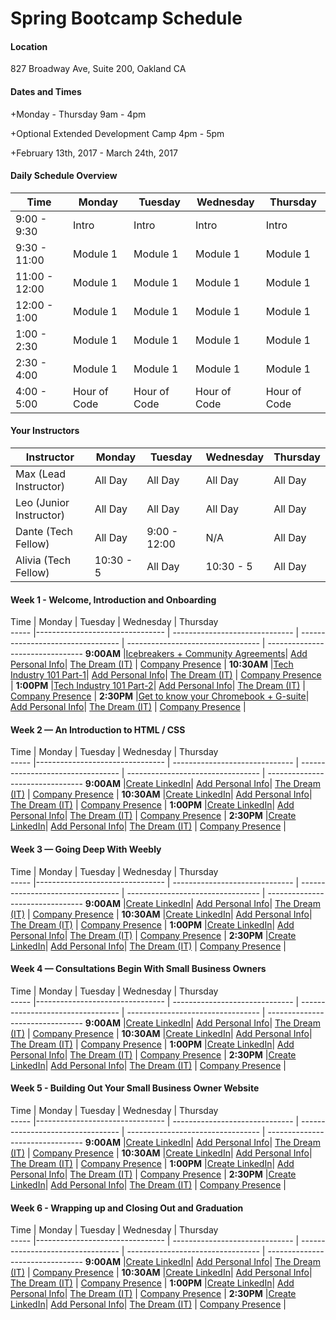# Spring Bootcamp Schedule

#### Location 
827 Broadway Ave, Suite 200, Oakland CA

#### Dates and Times

+Monday - Thursday 9am - 4pm

+Optional Extended Development Camp 4pm - 5pm

+February 13th, 2017 - March 24th, 2017

#### Daily Schedule Overview

Time        | Monday     | Tuesday      | Wednesday    | Thursday
----        | ---------- | -----        | ----         | ----
9:00 - 9:30 | Intro      | Intro        | Intro        | Intro
9:30 - 11:00 | Module 1   | Module 1     | Module 1     | Module 1
11:00 - 12:00 | Module 1   | Module 1     | Module 1     | Module 1
12:00 - 1:00 | Module 1   | Module 1     | Module 1     | Module 1
1:00 - 2:30 | Module 1   | Module 1     | Module 1     | Module 1
2:30 - 4:00 | Module 1   | Module 1     | Module 1     | Module 1
4:00 - 5:00 | Hour of Code | Hour of Code | Hour of Code | Hour of Code

#### Your Instructors

Instructor             | Monday     | Tuesday      | Wednesday    | Thursday
----                   | ---------- | -----        | ----         | ----
Max (Lead Instructor)  | All Day    | All Day      | All Day      | All Day 
Leo (Junior Instructor)| All Day    | All Day      | All Day      | All Day 
Dante (Tech Fellow)    | All Day    | 9:00 - 12:00 | N/A          | All Day
Alivia (Tech Fellow)   | 10:30 - 5  | All Day      |  10:30 - 5   | All Day

#### Week 1 - Welcome, Introduction and Onboarding
Time | Monday | Tuesday | Wednesday | Thursday                                    
----- |--------------------------------    | ------------------------------ | ---------------------------------  | ---------------------------------   | --------------------------------
**9:00AM** |[Icebreakers + Community Agreements][1-1A]| [Add Personal Info][1-1B]| [The Dream (IT)][1-1C] | [Company Presence][1-1D] | 
**10:30AM** |[Tech Industry 101 Part-1][1-2A]| [Add Personal Info][1-2B]| [The Dream (IT)][1-2C] | [Company Presence][1-2D] | 
**1:00PM** |[Tech Industry 101 Part-2][1-3A]| [Add Personal Info][1-3B]| [The Dream (IT)][1-3C] | [Company Presence][1-3D] | 
**2:30PM** |[Get to know your Chromebook + G-suite][1-4A]| [Add Personal Info][1-4B]| [The Dream (IT)][1-4C] | [Company Presence][1-4D] | 

[1-1A]: https://github.com/hack-the-hood/LinkedIn-workshop/blob/master/week1/module1.md
[1-1B]: https://github.com/hack-the-hood/LinkedIn-workshop/blob/master/week1/module2.md
[1-1C]: https://github.com/hack-the-hood/LinkedIn-workshop/blob/master/week1/module3.md 
[1-1D]: https://github.com/hack-the-hood/LinkedIn-workshop/blob/master/week1/module4.md

[1-2A]: https://github.com/hack-the-hood/LinkedIn-workshop/blob/master/week1/module1.md
[1-2B]: https://github.com/hack-the-hood/LinkedIn-workshop/blob/master/week1/module2.md
[1-2C]: https://github.com/hack-the-hood/LinkedIn-workshop/blob/master/week1/module3.md 
[1-2D]: https://github.com/hack-the-hood/LinkedIn-workshop/blob/master/week1/module4.md

[1-3A]: https://github.com/hack-the-hood/LinkedIn-workshop/blob/master/week1/module1.md
[1-3B]: https://github.com/hack-the-hood/LinkedIn-workshop/blob/master/week1/module2.md
[1-3C]: https://github.com/hack-the-hood/LinkedIn-workshop/blob/master/week1/module3.md 
[1-3D]: https://github.com/hack-the-hood/LinkedIn-workshop/blob/master/week1/module4.md

[1-4A]: https://github.com/hack-the-hood/LinkedIn-workshop/blob/master/week1/module1.md
[1-4B]: https://github.com/hack-the-hood/LinkedIn-workshop/blob/master/week1/module2.md
[1-4C]: https://github.com/hack-the-hood/LinkedIn-workshop/blob/master/week1/module3.md 
[1-4D]: https://github.com/hack-the-hood/LinkedIn-workshop/blob/master/week1/module4.md

#### Week 2 — An Introduction to HTML / CSS
Time | Monday | Tuesday | Wednesday | Thursday                                    
----- |--------------------------------    | ------------------------------ | ---------------------------------  | ---------------------------------   | --------------------------------
**9:00AM** |[Create LinkedIn][2-1A]| [Add Personal Info][2-1B]| [The Dream (IT)][2-1C] | [Company Presence][2-1D] | 
**10:30AM** |[Create LinkedIn][2-2A]| [Add Personal Info][2-2B]| [The Dream (IT)][2-2C] | [Company Presence][2-2D] | 
**1:00PM** |[Create LinkedIn][2-3A]| [Add Personal Info][2-3B]| [The Dream (IT)][2-3C] | [Company Presence][2-3D] | 
**2:30PM** |[Create LinkedIn][2-4A]| [Add Personal Info][2-4B]| [The Dream (IT)][2-4C] | [Company Presence][2-4D] | 

[2-1A]: https://github.com/hack-the-hood/LinkedIn-workshop/blob/master/week1/module1.md
[2-1B]: https://github.com/hack-the-hood/LinkedIn-workshop/blob/master/week1/module2.md
[2-1C]: https://github.com/hack-the-hood/LinkedIn-workshop/blob/master/week1/module3.md 
[2-1D]: https://github.com/hack-the-hood/LinkedIn-workshop/blob/master/week1/module4.md

[2-2A]: https://github.com/hack-the-hood/LinkedIn-workshop/blob/master/week1/module1.md
[2-2B]: https://github.com/hack-the-hood/LinkedIn-workshop/blob/master/week1/module2.md
[2-2C]: https://github.com/hack-the-hood/LinkedIn-workshop/blob/master/week1/module3.md 
[2-2D]: https://github.com/hack-the-hood/LinkedIn-workshop/blob/master/week1/module4.md

[2-3A]: https://github.com/hack-the-hood/LinkedIn-workshop/blob/master/week1/module1.md
[2-3B]: https://github.com/hack-the-hood/LinkedIn-workshop/blob/master/week1/module2.md
[2-3C]: https://github.com/hack-the-hood/LinkedIn-workshop/blob/master/week1/module3.md 
[2-3D]: https://github.com/hack-the-hood/LinkedIn-workshop/blob/master/week1/module4.md

[2-4A]: https://github.com/hack-the-hood/LinkedIn-workshop/blob/master/week1/module1.md
[2-4B]: https://github.com/hack-the-hood/LinkedIn-workshop/blob/master/week1/module2.md
[2-4C]: https://github.com/hack-the-hood/LinkedIn-workshop/blob/master/week1/module3.md 
[2-4D]: https://github.com/hack-the-hood/LinkedIn-workshop/blob/master/week1/module4.md


#### Week 3 — Going Deep With Weebly

Time | Monday | Tuesday | Wednesday | Thursday                                    
----- |--------------------------------    | ------------------------------ | ---------------------------------  | ---------------------------------   | --------------------------------
**9:00AM** |[Create LinkedIn][3-1A]| [Add Personal Info][3-1B]| [The Dream (IT)][3-1C] | [Company Presence][3-1D] | 
**10:30AM** |[Create LinkedIn][3-2A]| [Add Personal Info][3-2B]| [The Dream (IT)][3-2C] | [Company Presence][3-2D] | 
**1:00PM** |[Create LinkedIn][3-3A]| [Add Personal Info][3-3B]| [The Dream (IT)][3-3C] | [Company Presence][3-3D] | 
**2:30PM** |[Create LinkedIn][3-4A]| [Add Personal Info][3-4B]| [The Dream (IT)][3-4C] | [Company Presence][3-4D] | 

[3-1A]: https://github.com/hack-the-hood/LinkedIn-workshop/blob/master/week1/module1.md
[3-1B]: https://github.com/hack-the-hood/LinkedIn-workshop/blob/master/week1/module2.md
[3-1C]: https://github.com/hack-the-hood/LinkedIn-workshop/blob/master/week1/module3.md 
[3-1D]: https://github.com/hack-the-hood/LinkedIn-workshop/blob/master/week1/module4.md

[3-2A]: https://github.com/hack-the-hood/LinkedIn-workshop/blob/master/week1/module1.md
[3-2B]: https://github.com/hack-the-hood/LinkedIn-workshop/blob/master/week1/module2.md
[3-2C]: https://github.com/hack-the-hood/LinkedIn-workshop/blob/master/week1/module3.md 
[3-2D]: https://github.com/hack-the-hood/LinkedIn-workshop/blob/master/week1/module4.md

[3-3A]: https://github.com/hack-the-hood/LinkedIn-workshop/blob/master/week1/module1.md
[3-3B]: https://github.com/hack-the-hood/LinkedIn-workshop/blob/master/week1/module2.md
[3-3C]: https://github.com/hack-the-hood/LinkedIn-workshop/blob/master/week1/module3.md 
[3-3D]: https://github.com/hack-the-hood/LinkedIn-workshop/blob/master/week1/module4.md

[3-4A]: https://github.com/hack-the-hood/LinkedIn-workshop/blob/master/week1/module1.md
[3-4B]: https://github.com/hack-the-hood/LinkedIn-workshop/blob/master/week1/module2.md
[3-4C]: https://github.com/hack-the-hood/LinkedIn-workshop/blob/master/week1/module3.md 
[3-4D]: https://github.com/hack-the-hood/LinkedIn-workshop/blob/master/week1/module4.md


#### Week 4 — Consultations Begin With Small Business Owners

Time | Monday | Tuesday | Wednesday | Thursday                                    
----- |--------------------------------    | ------------------------------ | ---------------------------------  | ---------------------------------   | --------------------------------
**9:00AM** |[Create LinkedIn][4-1A]| [Add Personal Info][4-1B]| [The Dream (IT)][4-1C] | [Company Presence][4-1D] | 
**10:30AM** |[Create LinkedIn][4-2A]| [Add Personal Info][4-2B]| [The Dream (IT)][4-2C] | [Company Presence][4-2D] | 
**1:00PM** |[Create LinkedIn][4-3A]| [Add Personal Info][4-3B]| [The Dream (IT)][4-3C] | [Company Presence][4-3D] | 
**2:30PM** |[Create LinkedIn][1-4A]| [Add Personal Info][1-4B]| [The Dream (IT)][4-4C] | [Company Presence][4-4D] | 

[4-1A]: https://github.com/hack-the-hood/LinkedIn-workshop/blob/master/week1/module1.md
[4-1B]: https://github.com/hack-the-hood/LinkedIn-workshop/blob/master/week1/module2.md
[4-1C]: https://github.com/hack-the-hood/LinkedIn-workshop/blob/master/week1/module3.md 
[4-1D]: https://github.com/hack-the-hood/LinkedIn-workshop/blob/master/week1/module4.md

[4-2A]: https://github.com/hack-the-hood/LinkedIn-workshop/blob/master/week1/module1.md
[4-2B]: https://github.com/hack-the-hood/LinkedIn-workshop/blob/master/week1/module2.md
[4-2C]: https://github.com/hack-the-hood/LinkedIn-workshop/blob/master/week1/module3.md 
[4-2D]: https://github.com/hack-the-hood/LinkedIn-workshop/blob/master/week1/module4.md

[4-3A]: https://github.com/hack-the-hood/LinkedIn-workshop/blob/master/week1/module1.md
[4-3B]: https://github.com/hack-the-hood/LinkedIn-workshop/blob/master/week1/module2.md
[4-3C]: https://github.com/hack-the-hood/LinkedIn-workshop/blob/master/week1/module3.md 
[4-3D]: https://github.com/hack-the-hood/LinkedIn-workshop/blob/master/week1/module4.md

[4-4A]: https://github.com/hack-the-hood/LinkedIn-workshop/blob/master/week1/module1.md
[4-4B]: https://github.com/hack-the-hood/LinkedIn-workshop/blob/master/week1/module2.md
[4-4C]: https://github.com/hack-the-hood/LinkedIn-workshop/blob/master/week1/module3.md 
[4-4D]: https://github.com/hack-the-hood/LinkedIn-workshop/blob/master/week1/module4.md

 
#### Week 5 - Building Out Your Small Business Owner Website

Time | Monday | Tuesday | Wednesday | Thursday                                    
----- |--------------------------------    | ------------------------------ | ---------------------------------  | ---------------------------------   | --------------------------------
**9:00AM** |[Create LinkedIn][5-1A]| [Add Personal Info][5-1B]| [The Dream (IT)][5-1C] | [Company Presence][5-1D] | 
**10:30AM** |[Create LinkedIn][5-2A]| [Add Personal Info][5-2B]| [The Dream (IT)][5-2C] | [Company Presence][5-2D] | 
**1:00PM** |[Create LinkedIn][5-3A]| [Add Personal Info][5-3B]| [The Dream (IT)][5-3C] | [Company Presence][5-3D] | 
**2:30PM** |[Create LinkedIn][5-4A]| [Add Personal Info][5-4B]| [The Dream (IT)][5-4C] | [Company Presence][5-4D] | 

[5-1A]: https://github.com/hack-the-hood/LinkedIn-workshop/blob/master/week1/module1.md
[5-1B]: https://github.com/hack-the-hood/LinkedIn-workshop/blob/master/week1/module2.md
[5-1C]: https://github.com/hack-the-hood/LinkedIn-workshop/blob/master/week1/module3.md 
[5-1D]: https://github.com/hack-the-hood/LinkedIn-workshop/blob/master/week1/module4.md

[5-2A]: https://github.com/hack-the-hood/LinkedIn-workshop/blob/master/week1/module1.md
[5-2B]: https://github.com/hack-the-hood/LinkedIn-workshop/blob/master/week1/module2.md
[5-2C]: https://github.com/hack-the-hood/LinkedIn-workshop/blob/master/week1/module3.md 
[5-2D]: https://github.com/hack-the-hood/LinkedIn-workshop/blob/master/week1/module4.md

[5-3A]: https://github.com/hack-the-hood/LinkedIn-workshop/blob/master/week1/module1.md
[5-3B]: https://github.com/hack-the-hood/LinkedIn-workshop/blob/master/week1/module2.md
[5-3C]: https://github.com/hack-the-hood/LinkedIn-workshop/blob/master/week1/module3.md 
[5-3D]: https://github.com/hack-the-hood/LinkedIn-workshop/blob/master/week1/module4.md

[5-4A]: https://github.com/hack-the-hood/LinkedIn-workshop/blob/master/week1/module1.md
[5-4B]: https://github.com/hack-the-hood/LinkedIn-workshop/blob/master/week1/module2.md
[5-4C]: https://github.com/hack-the-hood/LinkedIn-workshop/blob/master/week1/module3.md 
[5-4D]: https://github.com/hack-the-hood/LinkedIn-workshop/blob/master/week1/module4.md


#### Week 6 - Wrapping up and Closing Out and Graduation

Time | Monday | Tuesday | Wednesday | Thursday                                    
----- |--------------------------------    | ------------------------------ | ---------------------------------  | ---------------------------------   | --------------------------------
**9:00AM** |[Create LinkedIn][6-1A]| [Add Personal Info][6-1B]| [The Dream (IT)][6-1C] | [Company Presence][6-1D] | 
**10:30AM** |[Create LinkedIn][6-2A]| [Add Personal Info][6-2B]| [The Dream (IT)][6-2C] | [Company Presence][6-2D] | 
**1:00PM** |[Create LinkedIn][6-3A]| [Add Personal Info][6-3B]| [The Dream (IT)][6-3C] | [Company Presence][6-3D] | 
**2:30PM** |[Create LinkedIn][6-4A]| [Add Personal Info][6-4B]| [The Dream (IT)][6-4C] | [Company Presence][6-4D] | 

[6-1A]: https://github.com/hack-the-hood/LinkedIn-workshop/blob/master/week1/module1.md
[6-1B]: https://github.com/hack-the-hood/LinkedIn-workshop/blob/master/week1/module2.md
[6-1C]: https://github.com/hack-the-hood/LinkedIn-workshop/blob/master/week1/module3.md 
[6-1D]: https://github.com/hack-the-hood/LinkedIn-workshop/blob/master/week1/module4.md

[6-2A]: https://github.com/hack-the-hood/LinkedIn-workshop/blob/master/week1/module1.md
[6-2B]: https://github.com/hack-the-hood/LinkedIn-workshop/blob/master/week1/module2.md
[6-2C]: https://github.com/hack-the-hood/LinkedIn-workshop/blob/master/week1/module3.md 
[6-2D]: https://github.com/hack-the-hood/LinkedIn-workshop/blob/master/week1/module4.md

[6-3A]: https://github.com/hack-the-hood/LinkedIn-workshop/blob/master/week1/module1.md
[6-3B]: https://github.com/hack-the-hood/LinkedIn-workshop/blob/master/week1/module2.md
[6-3C]: https://github.com/hack-the-hood/LinkedIn-workshop/blob/master/week1/module3.md 
[6-3D]: https://github.com/hack-the-hood/LinkedIn-workshop/blob/master/week1/module4.md

[6-4A]: https://github.com/hack-the-hood/LinkedIn-workshop/blob/master/week1/module1.md
[6-4B]: https://github.com/hack-the-hood/LinkedIn-workshop/blob/master/week1/module2.md
[6-4C]: https://github.com/hack-the-hood/LinkedIn-workshop/blob/master/week1/module3.md 
[6-4D]: https://github.com/hack-the-hood/LinkedIn-workshop/blob/master/week1/module4.md








